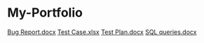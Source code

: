 # My-Portfolio
[Bug Report.docx](https://github.com/NarineVerdyan/My-Portfolio/files/9794979/Bug.Report.docx)
[Test Case.xlsx](https://github.com/NarineVerdyan/My-Portfolio/files/9794980/Test.Case.xlsx)
[Test Plan.docx](https://github.com/NarineVerdyan/My-Portfolio/files/9794981/Test.Plan.docx)
[SQL queries.docx](https://github.com/NarineVerdyan/My-Portfolio/files/9794982/SQL.queries.docx)
